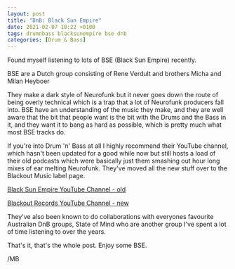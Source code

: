 ```yaml
---
layout: post
title: "DnB: Black Sun Empire"
date: 2021-02-07 18:22 +0100
tags: drumnbass blacksunempire bse dnb
categories: [Drum & Bass]
---
```


Found myself listening to lots of BSE (Black Sun Empire) recently.

BSE are a Dutch group consisting of Rene Verdult and brothers Micha and Milan Heyboer

They make a dark style of Neurofunk but it never goes down the route of being overly technical which is a trap that a lot of Neurofunk producers fall into. BSE have an understanding of the music they make, and they are well aware that the bit that people want is the bit with the Drums and the Bass in it, and they want it to bang as hard as possible, which is pretty much what most BSE tracks do.

If you're into Drum 'n' Bass at all I highly recommend their YouTube channel, which hasn't been updated for a good while now but still hosts a load of their old podcasts which were basically just them smashing out hour long mixes of ear melting Neurofunk. They've moved all the new stuff over to the Blackout Music label page.

[Black Sun Empire YouTube Channel - old](https://www.youtube.com/user/blacksunempire/)

[Blackout Records YouTube Channel - new](https://www.youtube.com/c/BlackoutMusicNL)

They've also been known to do collaborations with everyones favourite Australian DnB groups, State of Mind who are another group I've spent a lot of time listening to over the years.

That's it, that's the whole post. Enjoy some BSE.

/MB
